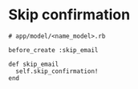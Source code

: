 # Skip confirmation

```
# app/model/<name_model>.rb

before_create :skip_email

def skip_email
  self.skip_confirmation!
end

```
